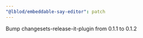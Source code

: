 ```yaml
---
"@lblod/embeddable-say-editor": patch
---
```


Bump changesets-release-it-plugin from 0.1.1 to 0.1.2
